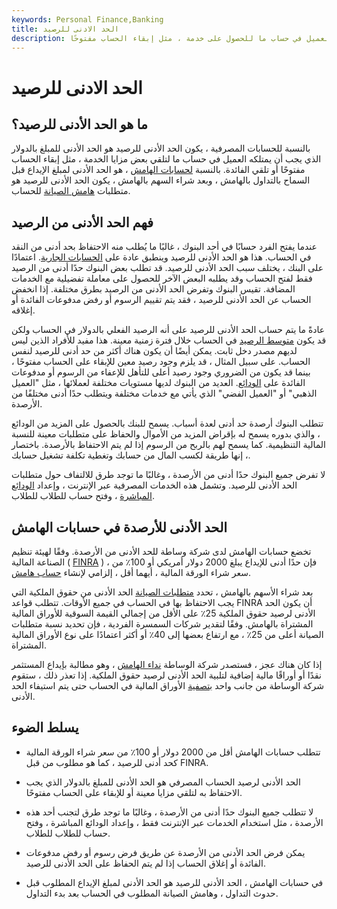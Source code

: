 ```yaml
---
keywords: Personal Finance,Banking
title: الحد الادنى للرصيد
description: الحد الأدنى للرصيد هو الحد الأدنى للمبلغ الذي يجب أن يمتلكه العميل في حساب ما للحصول على خدمة ، مثل إبقاء الحساب مفتوحًا.
---
```


# الحد الادنى للرصيد
## ما هو الحد الأدنى للرصيد؟

بالنسبة للحسابات المصرفية ، يكون الحد الأدنى للرصيد هو الحد الأدنى للمبلغ بالدولار الذي يجب أن يمتلكه العميل في حساب ما لتلقي بعض مزايا الخدمة ، مثل إبقاء الحساب مفتوحًا أو تلقي الفائدة. بالنسبة [لحسابات الهامش](/marginaccount) ، هو الحد الأدنى لمبلغ الإيداع قبل السماح بالتداول بالهامش ، وبعد شراء السهم بالهامش ، يكون الحد الأدنى للرصيد هو متطلبات [هامش الصيانة](/maintenancemargin) للحساب.

## فهم الحد الأدنى من الرصيد

عندما يفتح الفرد حسابًا في أحد البنوك ، غالبًا ما يُطلب منه الاحتفاظ بحد أدنى من النقد في الحساب. هذا هو الحد الأدنى للرصيد وينطبق عادة على [الحسابات الجارية](/checkingaccount). اعتمادًا على البنك ، يختلف سبب الحد الأدنى للرصيد. قد تطلب بعض البنوك حدًا أدنى من الرصيد فقط لفتح الحساب وقد يطلبه البعض الآخر للحصول على معاملة تفضيلية مع الخدمات المضافة. تقيس البنوك وتفرض الحد الأدنى من الرصيد بطرق مختلفة. إذا انخفض الحساب عن الحد الأدنى للرصيد ، فقد يتم تقييم الرسوم أو رفض مدفوعات الفائدة أو إغلاقه.

عادةً ما يتم حساب الحد الأدنى للرصيد على أنه الرصيد الفعلي بالدولار في الحساب ولكن قد يكون [متوسط الرصيد](/average-balance) في الحساب خلال فترة زمنية معينة. هذا مفيد للأفراد الذين ليس لديهم مصدر دخل ثابت. يمكن أيضًا أن يكون هناك أكثر من حد أدنى للرصيد لنفس الحساب. على سبيل المثال ، قد يلزم وجود رصيد معين للإبقاء على الحساب مفتوحًا ، بينما قد يكون من الضروري وجود رصيد أعلى للتأهل للإعفاء من الرسوم أو مدفوعات الفائدة على [الودائع](/bank-deposits). العديد من البنوك لديها مستويات مختلفة لعملائها ، مثل "العميل الذهبي" أو "العميل الفضي" الذي يأتي مع خدمات مختلفة ويتطلب حدًا أدنى مختلفًا من الأرصدة.

تتطلب البنوك أرصدة حد أدنى لعدة أسباب. يسمح للبنك بالحصول على المزيد من الودائع ، والذي بدوره يسمح له بإقراض المزيد من الأموال والحفاظ على متطلبات معينة للنسبة المالية التنظيمية. كما يسمح لهم بالربح من الرسوم إذا لم يتم الاحتفاظ بالأرصدة. باختصار ، إنها طريقة لكسب المال من حسابك وتغطية تكلفة تشغيل حسابك.

لا تفرض جميع البنوك حدًا أدنى من الأرصدة ، وغالبًا ما توجد طرق للالتفاف حول متطلبات الحد الأدنى للرصيد. وتشمل هذه الخدمات المصرفية عبر الإنترنت ، وإعداد [الودائع المباشرة](/directdeposit) ، وفتح حساب للطلاب للطلاب.

## الحد الأدنى للأرصدة في حسابات الهامش

تخضع حسابات الهامش لدى شركة وساطة للحد الأدنى من الأرصدة. وفقًا لهيئة تنظيم الصناعة المالية ( [FINRA](/finra) ) ، فإن حدًا أدنى للإيداع يبلغ 2000 دولار أمريكي أو 100٪ من سعر شراء الورقة المالية ، أيهما أقل ، إلزامي لإنشاء [حساب هامش](/marginaccount).

بعد شراء الأسهم بالهامش ، تحدد [متطلبات الصيانة](/housemaintenancerequirement) الحد الأدنى من حقوق الملكية التي يجب الاحتفاظ بها في الحساب في جميع الأوقات. تتطلب قواعد FINRA أن يكون الحد الأدنى لرصيد حقوق الملكية 25٪ على الأقل من إجمالي القيمة السوقية للأوراق المالية المشتراة بالهامش. وفقًا لتقدير شركات السمسرة الفردية ، فإن تحديد نسبة متطلبات الصيانة أعلى من 25٪ ، مع ارتفاع بعضها إلى 40٪ أو أكثر اعتمادًا على نوع الأوراق المالية المشتراة.

إذا كان هناك عجز ، فستصدر شركة الوساطة [نداء الهامش](/margincall) ، وهو مطالبة بإيداع المستثمر نقدًا أو أوراقًا مالية إضافية لتلبية الحد الأدنى لرصيد حقوق الملكية. إذا تعذر ذلك ، ستقوم شركة الوساطة من جانب واحد [بتصفية](/liquidate) الأوراق المالية في الحساب حتى يتم استيفاء الحد الأدنى.

## يسلط الضوء

- تتطلب حسابات الهامش أقل من 2000 دولار أو 100٪ من سعر شراء الورقة المالية كحد أدنى للرصيد ، كما هو مطلوب من قبل FINRA.

- الحد الأدنى لرصيد الحساب المصرفي هو الحد الأدنى للمبلغ بالدولار الذي يجب الاحتفاظ به لتلقي مزايا معينة أو للإبقاء على الحساب مفتوحًا.

- لا تتطلب جميع البنوك حدًا أدنى من الأرصدة ، وغالبًا ما توجد طرق لتجنب أحد هذه الأرصدة ، مثل استخدام الخدمات عبر الإنترنت فقط ، وإعداد الودائع المباشرة ، وفتح حساب للطلاب للطلاب.

- يمكن فرض الحد الأدنى من الأرصدة عن طريق فرض رسوم أو رفض مدفوعات الفائدة أو إغلاق الحساب إذا لم يتم الحفاظ على الحد الأدنى للرصيد.

- في حسابات الهامش ، الحد الأدنى للرصيد هو الحد الأدنى لمبلغ الإيداع المطلوب قبل حدوث التداول ، وهامش الصيانة المطلوب في الحساب بعد بدء التداول.


